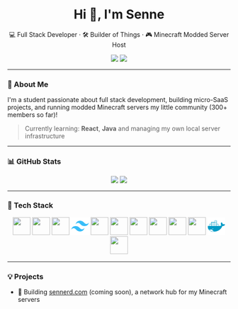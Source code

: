 <h1 align="center">Hi 👋, I'm Senne</h1>
<p align="center">💻 Full Stack Developer · 🛠 Builder of Things · 🎮 Minecraft Modded Server Host</p>

<p align="center">
  <a href="mailto:sennecools2004@gmail.com" target="_blank"><img src="https://img.shields.io/badge/Gmail-D14836?style=for-the-badge&logo=gmail&logoColor=white" /></a>
  <a href="https://www.linkedin.com/in/senne-cools/" target="_blank"><img src="https://img.shields.io/badge/LinkedIn-0A66C2?style=for-the-badge&logo=linkedin&logoColor=white" /></a>
</p>

---

### 🧠 About Me
I'm a student passionate about full stack development, building micro-SaaS projects, and running modded Minecraft servers my little community (300+ members so far)!

> Currently learning: **React**, **Java** and managing my own local server infrastructure

---

### 📊 GitHub Stats

<p align="center">
  <img src="https://github-readme-stats.vercel.app/api?username=sennecools&theme=dark&show_icons=true&hide_border=true&count_private=true" height="150" />
  <img src="https://github-readme-stats.vercel.app/api/top-langs/?username=sennecools&theme=dark&show_icons=true&hide_border=true&layout=compact" height="150" />
</p>

---

### 🧰 Tech Stack

<p align="center">
  <img src="https://cdn.jsdelivr.net/gh/devicons/devicon/icons/typescript/typescript-original.svg" width="40" height="40"/>
  <img src="https://cdn.jsdelivr.net/gh/devicons/devicon/icons/javascript/javascript-original.svg" width="40" height="40"/>
  <img src="https://cdn.jsdelivr.net/gh/devicons/devicon/icons/react/react-original.svg" width="40" height="40"/>
  <img src="https://github.com/devicons/devicon/blob/v2.16.0/icons/tailwindcss/tailwindcss-original.svg" width="40" height="40"/>
  <img src="https://cdn.jsdelivr.net/gh/devicons/devicon/icons/nodejs/nodejs-original.svg" width="40" height="40"/>
  <img src="https://cdn.jsdelivr.net/gh/devicons/devicon/icons/java/java-original.svg" width="40" height="40"/>
  <img src="https://cdn.jsdelivr.net/gh/devicons/devicon/icons/php/php-original.svg" width="40" height="40"/>
  <img src="https://cdn.jsdelivr.net/gh/devicons/devicon/icons/mysql/mysql-original.svg" width="40" height="40"/>
  <img src="https://cdn.jsdelivr.net/gh/devicons/devicon/icons/csharp/csharp-original.svg" width="40" height="40"/>
  <img src="https://cdn.jsdelivr.net/gh/devicons/devicon/icons/python/python-original.svg" width="40" height="40"/>
  <img src="https://github.com/devicons/devicon/blob/v2.16.0/icons/docker/docker-plain.svg" width="40" height="40"/>
  <img src="https://cdn.jsdelivr.net/gh/devicons/devicon/icons/vscode/vscode-original.svg" width="40" height="40"/>
</p>

---

### 💡 Projects
- 🎯 Building [sennerd.com](https://sennerd.com) (coming soon), a network hub for my Minecraft servers
